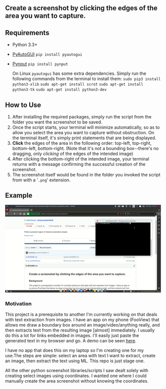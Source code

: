 ## Create a screenshot by clicking the edges of the area you want to capture.

## Requirements
  - Python 3.3+
  - [PyAutoGUI](https://pyautogui.readthedocs.io/en/latest/index.html)    ```pip install pyautogui```
  - [Pynput](https://pynput.readthedocs.io/en/latest/#)     ```pip install pynput```
  
    On Linux ```pyautogui``` has some extra dependencies. Simply run the following commands from the terminal to install them:
    ```sudo pip3 install python3-xlib```
    ```sudo apt-get install scrot```
    ```sudo apt-get install python3-tk```
    ```sudo apt-get install python3-dev``` 
  
## How to Use
  1. After installing the required packages, simply run the script from the folder you want the screenshot to be saved.
  2. Once the script starts, your terminal will minimize automatically, so as to allow you select the area you want to capture without obstruction. On the terminal itself, it's simply print statements that are being displayed.
  3. **Click** the edges of the area in the following order: top-left, top-right, bottom-left, bottom-right. (Note that it's not a bounding box--there's no dragging, only _clicking_ of the edges of the intended image)
  4. After clicking the bottom-right of the intended image, your terminal returns with a message confirming the successful creation of the screenshot.
  5. The screenshot itself would be found in the folder you invoked the script from with a '```.png```' extension.

## Example
![](use_case.gif)
  
  
### Motivation
This project is a prerequisite to another I'm currently working on that deals with text extraction from images. I have an app on my phone (FooView) that allows me draw a boundary box around an image/video/anything really, and then extracts text from the resulting image [almost] immediately. I usually do this a lot for links embedded in images. I'll easily just paste the generated text in my browser and go. A demo can be seen [here](https://twitter.com/_Olums/status/1066411959950692353).

I have no app that does this on my laptop so I'm creating one for my use.The steps are simple: select an area with text I want to extract, create an image, then extract the text using ML. This repo is just stage one.

All the other python screenshot libraries/scripts I saw dealt solely with creating select images using coordinates. I wanted one where I could manually create the area screenshot without knowing the coordinates. 



